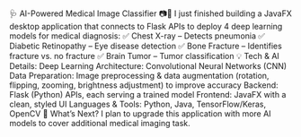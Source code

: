 🩺 AI-Powered Medical Image Classifier 📷🤖
I just finished building a JavaFX desktop application that connects to Flask APIs to deploy 4 deep learning models for medical diagnosis:
✅ Chest X-ray – Detects pneumonia
✅ Diabetic Retinopathy – Eye disease detection
✅ Bone Fracture – Identifies fracture vs. no fracture
✅ Brain Tumor – Tumor classification
💡 Tech & AI Details:
Deep Learning Architecture: Convolutional Neural Networks (CNN)
Data Preparation: Image preprocessing & data augmentation (rotation, flipping, zooming, brightness adjustment) to improve accuracy
Backend: Flask (Python) APIs, each serving a trained model
Frontend: JavaFX with a clean, styled UI
Languages & Tools: Python, Java, TensorFlow/Keras, OpenCV
📌 What’s Next?
I plan to upgrade this application with more AI models to cover additional medical imaging task.
